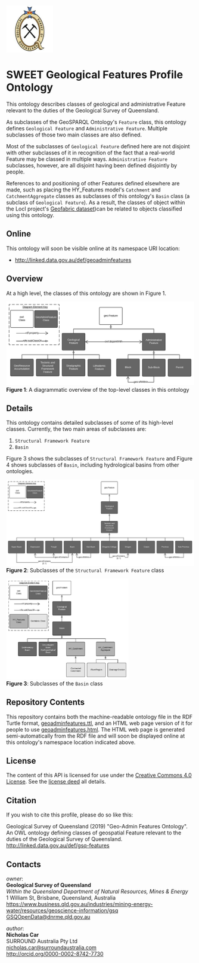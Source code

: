 <img src="style/gsq.jpg" style="width:25%" />  

# SWEET Geological Features Profile Ontology
This ontology describes classes of geological and administrative Feature relevant to the duties of the Geological Survey of Queensland.

As subclasses of the GeoSPARQL Ontology's `Feature` class, this ontology defines `Geological Feature` and `Administrative Feature`. Multiple subclasses of those two main classes are also defined.

Most of the subclasses of `Geological Feature` defined here are not disjoint with other subclasses of it in recognition of the fact that a real-world Feature may be classed in multiple ways. `Administrative Feature` subclasses, however, are all disjoint having been defined disjointly by people.

References to and positioning of other Features defined elsewhere are made, such as placing the HY_Features model's `Catchment` and `CatchmentAggregate` classes as subclasses of this ontology's `Basin` class (a subclass of `Geological Feature`). As a result, the classes of object within the LocI project's [Geofabric dataset](http://linked.data.gov.au/dataset/geofabric))can be related to objects classified using this ontology.

## Online
This ontology will soon be visible online at its namespace URI location:

* <http://linked.data.gov.au/def/geoadminfeatures>


## Overview
At a high level, the classes of this ontology are shown in Figure 1.

![](images/overview.svg)
**Figure 1**: A diagrammatic overview of the top-level classes in this ontology

## Details
This ontology contains detailed subclasses of some of its high-level classes. Currently, the two main areas of subclasses are:

1. `Structural Framework Feature`
2. `Basin`

Figure 3 shows the subclasses of `Structural Framework Feature` and Figure 4 shows subclasses of `Basin`, including hydrological basins from other ontologies.

![](images/structuralframeworkfeature.svg)
**Figure 2**: Subclasses of the `Structural Framework Feature` class


<img src="images/basin.svg" style="width: 65%;" /><br />
**Figure 3**: Subclasses of the `Basin` class


## Repository Contents
This repository contains both the machine-readable ontology file in the RDF Turtle format, [geoadminfeatures.ttl](geoadminfeatures.ttl), and an HTML web page version of it for people to use [geoadminfeatures.html](geoadminfeatures.html). The HTML web page is generated semi-automatically from the RDF file and will soon be displayed online at this ontology's namespace location indicated above.


## License
The content of this API is licensed for use under the [Creative Commons 4.0 License](https://creativecommons.org/licenses/by/4.0/). See the [license deed](LICENSE) all details.


## Citation
If you wish to cite this profile, please do so like this:

Geological Survey of Queensland (2019) "Geo-Admin Features Ontology". An OWL ontology defining classes of geospatial Feature relevant to the duties of the Geological Survey of Queensland. http://linked.data.gov.au/def/gsq-features


## Contacts
*owner*:  
**Geological Survey of Queensland**  
*Within the Queensland Department of Natural Resources, Mines & Energy*  
1 William St, Brisbane, Queensland, Australia  
<https://www.business.qld.gov.au/industries/mining-energy-water/resources/geoscience-information/gsq>  
<GSQOpenData@dnrme.qld.gov.au>  

*author*:  
**Nicholas Car**  
SURROUND Australia Pty Ltd  
<nicholas.car@surroundaustralia.com>  
<http://orcid.org/0000-0002-8742-7730>  

